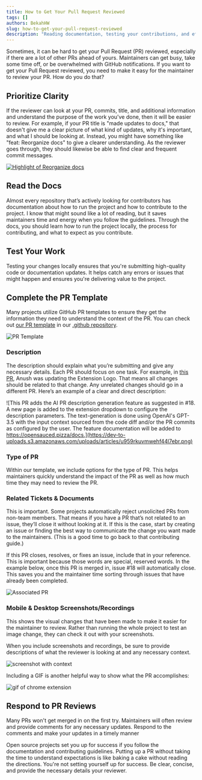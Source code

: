 ```yaml
---
title: How to Get Your Pull Request Reviewed
tags: []
authors: BekahHW
slug: how-to-get-your-pull-request-reviewed
description: "Reading documentation, testing your contributions, and effectively using PR templates will increase your chances of having your PR reviewed. Learn more here."
---
```



Sometimes, it can be hard to get your Pull Request (PR) reviewed, especially if there are a lot of other PRs ahead of yours. Maintainers can get busy, take some time off, or be overwhelmed with GitHub notifications. If you want to get your Pull Request reviewed, you need to make it easy for the maintainer to review your PR. How do you do that? 

<!-- truncate -->


## Prioritize Clarity
If the reviewer can look at your PR, commits, title, and additional information and understand the purpose of the work you've done, then it will be easier to review. For example, if your PR title is "made updates to docs," that doesn't give me a clear picture of what kind of updates, why it's important, and what I should be looking at. Instead, you might have something like "feat: Reorganize docs" to give a clearer understanding. As the reviewer goes through, they should likewise be able to find clear and frequent commit messages.

[![Highlight of Reorganize docs](https://dev-to-uploads.s3.amazonaws.com/uploads/articles/maw8hdb14e2qabhwcmvz.png)](https://app.opensauced.pizza/feed/724)



## Read the Docs
Almost every repository that’s actively looking for contributors has documentation about how to run the project and how to contribute to the project. I know that might sound like a lot of reading, but it saves maintainers time and energy when you follow the guidelines. Through the docs, you should learn how to run the project locally, the process for contributing, and what to expect as you contribute. 

## Test Your Work
Testing your changes locally ensures that you're submitting high-quality code or documentation updates. It helps catch any errors or issues that might happen and ensures you're delivering value to the project.

## Complete the PR Template
Many projects utilize GitHub PR templates to ensure they get the information they need to understand the context of the PR.  You can check out [our PR template](https://github.com/open-sauced/.github/blob/main/.github/PULL_REQUEST_TEMPLATE.md) in our [.github repository](https://github.com/open-sauced/.github/). 

![PR Template](https://dev-to-uploads.s3.amazonaws.com/uploads/articles/az0lpzfcpkr2ii7616gv.png)

### Description
The description should explain what you’re submitting and give any necessary details. Each PR should focus on one task. For example, in [this PR](https://github.com/open-sauced/ai/pull/22#issuecomment-1515465694), Anush was updating the Extension Logo. That means all changes should be related to that change. Any unrelated changes should go in a different PR. Here’s an example of a clear and direct description:


![This PR adds the AI PR description generation feature as suggested in #18. A new page is added to the extension dropdown to configure the description parameters. The text-generation is done using OpenAI's GPT-3.5 with the input context sourced from the code diff and/or the PR commits as configured by the user.
The feature documentation will be added to https://opensauced.pizza/docs.](https://dev-to-uploads.s3.amazonaws.com/uploads/articles/u959rkuvmwehf44l7ebr.png)


### Type of  PR
Within our template, we include options for the type of PR. This helps maintainers quickly understand the impact of the PR as well as how much time they may need to review the PR. 

### Related Tickets & Documents
This is important. Some projects automatically reject unsolicited PRs from non-team members. That means if you have a PR that’s not related to an issue, they’ll close it without looking at it. If this is the case, start by creating an issue or finding the best way to communicate the change you want made to the maintainers. (This is a good time to go back to that contributing guide.)

If this PR closes, resolves, or fixes an issue, include that in your reference. This is important because those words are special, reserved words. In the example below, once this PR is merged in, issue #18 will automatically close. This saves you and the maintainer time sorting through issues that have already been completed.


![Associated PR](https://dev-to-uploads.s3.amazonaws.com/uploads/articles/t2z270jfzry4ohbl6cqi.png)



### Mobile & Desktop Screenshots/Recordings
This shows the visual changes that have been made to make it easier for the maintainer to review. Rather than running the whole project to test an image change, they can check it out with your screenshots. 

When you include screenshots and recordings, be sure to provide descriptions of what the reviewer is looking at and any necessary context. 


![screenshot with context](https://dev-to-uploads.s3.amazonaws.com/uploads/articles/fp3xqarepfq47ew1f2u1.png)

Including a GIF is another helpful way to show what the PR accomplishes:

![gif of chrome extension](https://user-images.githubusercontent.com/46051506/238419198-f6434c6f-bb18-46cd-afe2-0126eb02a3cf.gif)

## Respond to PR Reviews
Many PRs won't get merged in on the first try. Maintainers will often review and provide comments for any necessary updates. Respond to the comments and make your updates in a timely manner

Open source projects set you up for success if you follow the documentation and contributing guidelines. Putting up a PR without taking the time to understand expectations is like baking a cake without reading the directions. You're not setting yourself up for success. Be clear, concise, and provide the necessary details your reviewer. 